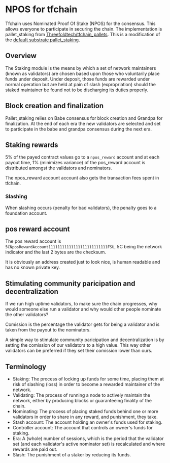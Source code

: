 # NPOS for tfchain

Tfchain uses Nominated Proof Of Stake (NPOS) for the consensus. This allows everyone to participate in securing the chain.
The implementation is pallet_staking from [Threefoldtech/tfchain_pallets](https://github.com/threefoldtech/tfchain_pallets). This is a modification of the [default substrate pallet_staking](https://github.com/paritytech/substrate/tree/v3.0.0/frame/staking).

## Overview

The Staking module is the means by which a set of network maintainers (known as validators) are chosen based upon those who voluntarily place funds under deposit. Under deposit, those funds are rewarded under normal operation but are held at pain of slash (expropriation) should the staked maintainer be found not to be discharging its duties properly.

## Block creation and finalization

Pallet_staking relies on Babe consensus for block creation and Grandpa for finalization. At the end of each era the new validators are selected and set to participate in the babe and grandpa consensus during the next era.

## Staking rewards

5% of the payed contract values go to a `npos_reward` account and at each payout time, 1% (minimizes variance) of the pos_reward account is distributed amongst the validators and nominators.

The npos_reward account account also gets the transaction fees spent in tfchain.

### Slashing

When slashing occurs (penalty for bad validators), the penalty goes to a foundation account.

## pos reward account

The pos reward account is `5CNposRewardAccount11111111111111111111111111FSU`, 5C being the network indicator  and the last 2 bytes are the checksum.

It is obviously an address created just to look nice, is human readable and has no known private key.

## Stimulating community paricipation and decentralization

If we run high uptime validators, to make sure the chain progresses, why would someone else run a validator and why would other people nominate the other validators?

Comission is the percentage the validator gets for being a validator and is taken from the payout to the nominators.

A simple way to stimulate community paricipation and decentralization is by setting the comission of our validators to a high value. This way other validators can be preferred if they set their comission lower than ours.

## Terminology

- Staking: The process of locking up funds for some time, placing them at risk of slashing (loss) in order to become a rewarded maintainer of the network.
- Validating: The process of running a node to actively maintain the network, either by producing blocks or guaranteeing finality of the chain.
- Nominating: The process of placing staked funds behind one or more validators in order to share in any reward, and punishment, they take.
- Stash account: The account holding an owner's funds used for staking.
- Controller account: The account that controls an owner's funds for staking.
- Era: A (whole) number of sessions, which is the period that the validator set (and each validator's active nominator set) is recalculated and where rewards are paid out.
- Slash: The punishment of a staker by reducing its funds.
